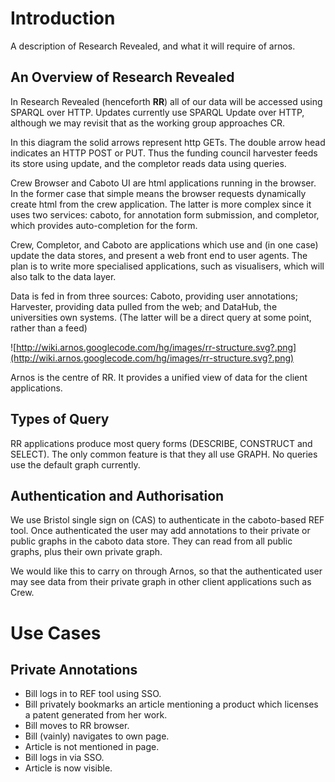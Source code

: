 # Introduction #

A description of Research Revealed, and what it will require of arnos.

## An Overview of Research Revealed ##

In Research Revealed (henceforth **RR**) all of our data will be accessed using SPARQL over HTTP. Updates currently use SPARQL Update over HTTP, although we may revisit that as the working group approaches CR.

In this diagram the solid arrows represent http GETs. The double arrow head indicates an HTTP POST or PUT. Thus the funding council harvester feeds its store using update, and the completor reads data using queries.

Crew Browser and Caboto UI are html applications running in the browser. In the former case that simple means the browser requests dynamically create html from the crew application. The latter is more complex since it uses two services: caboto, for annotation form submission, and completor, which provides auto-completion for the form.

Crew, Completor, and Caboto are applications which use and (in one case) update the data stores, and present a web front end to user agents. The plan is to write more specialised applications, such as visualisers, which will also talk to the data layer.

Data is fed in from three sources: Caboto, providing user annotations; Harvester, providing data pulled from the web; and DataHub, the universities own systems. (The latter will be a direct query at some point, rather than a feed)

![http://wiki.arnos.googlecode.com/hg/images/rr-structure.svg?.png](http://wiki.arnos.googlecode.com/hg/images/rr-structure.svg?.png)

Arnos is the centre of RR. It provides a unified view of data for the client applications.

## Types of Query ##

RR applications produce most query forms (DESCRIBE, CONSTRUCT and SELECT). The only common feature is that they all use GRAPH. No queries use the default graph currently.

## Authentication and Authorisation ##

We use Bristol single sign on (CAS) to authenticate in the caboto-based REF tool. Once authenticated the user may add annotations to their private or public graphs in the caboto data store. They can read from all public graphs, plus their own private graph.

We would like this to carry on through Arnos, so that the authenticated user may see data from their private graph in other client applications such as Crew.

# Use Cases #

## Private Annotations ##

  * Bill logs in to REF tool using SSO.
  * Bill privately bookmarks an article mentioning a product which licenses a patent generated from her work.
  * Bill moves to RR browser.
  * Bill (vainly) navigates to own page.
  * Article is not mentioned in page.
  * Bill logs in via SSO.
  * Article is now visible.